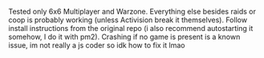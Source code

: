 Tested only 6x6 Multiplayer and Warzone. Everything else besides raids or coop is probably working (unless Activision break it themselves). Follow install instructions from the original repo (i also recommend autostarting it somehow, I do it with pm2). Crashing if no game is present is a known issue, im not really a js coder so idk how to fix it lmao

